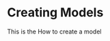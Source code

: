 # Creating Models
This is the How to create a model

<!--stackedit_data:
eyJoaXN0b3J5IjpbLTU4MzIzMzMwNCwxNTIzOTg2MDI4XX0=
-->